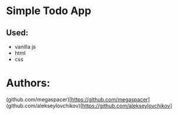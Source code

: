 # Simple Todo App

## Used:
- vanilla js
- html
- css

# Authors:

(github.com/megaspacer)[https://github.com/megaspacer]
(github.com/alekseylovchikov)[https://github.com/alekseylovchikov]

